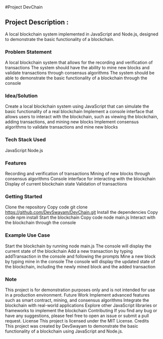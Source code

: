 #Project DevChain

## Project Description :
A local blockchain system implemented in JavaScript and Node.js, designed to demonstrate the basic functionality of a blockchain.
### Problem Statement
A local blockchain system that allows for the recording and verification of transactions
The system should have the ability to mine new blocks and validate transactions through consensus algorithms
The system should be able to demonstrate the basic functionality of a blockchain through the console
### Idea/Solution
Create a local blockchain system using JavaScript that can simulate the basic functionality of a real blockchain
Implement a console interface that allows users to interact with the blockchain, such as viewing the blockchain, adding transactions, and mining new blocks
Implement consensus algorithms to validate transactions and mine new blocks
### Tech Stack Used
JavaScript
Node.js
### Features
Recording and verification of transactions
Mining of new blocks through consensus algorithms
Console interface for interacting with the blockchain
Display of current blockchain state
Validation of transactions
### Getting Started
Clone the repository
Copy code
git clone https://github.com/DevSwayam/DevChain.git
Install the dependencies
Copy code
npm install
Start the blockchain
Copy code
node main.js
Interact with the blockchain through the console
### Example Use Case
Start the blockchain by running node main.js
The console will display the current state of the blockchain
Add a new transaction by typing addTransaction in the console and following the prompts
Mine a new block by typing mine in the console
The console will display the updated state of the blockchain, including the newly mined block and the added transaction
### Note
This project is for demonstration purposes only and is not intended for use in a production environment.
Future Work
Implement advanced features such as smart contract, mining, and consensus algorithms
Integrate the blockchain with real-world applications
Explore other JavaScript libraries or frameworks to implement the blockchain
Contributing
If you find any bug or have any suggestions, please feel free to open an issue or submit a pull request.
License
This project is licensed under the MIT License.
Credits
This project was created by DevSwayam to demonstrate the basic functionality of a blockchain using JavaScript and Node.js.

